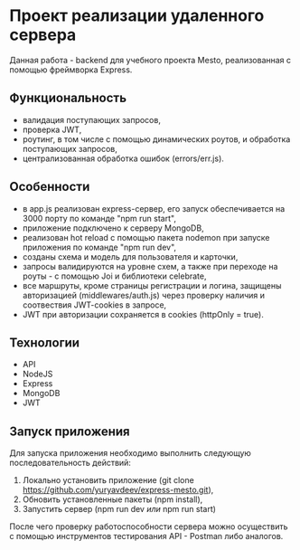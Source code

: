 # Проект реализации удаленного сервера    

Данная работа - backend для учебного проекта Mesto, реализованная с помощью фреймворка Express.    

## Функциональность    
- валидация поступающих запросов,    
- проверка JWT,    
- роутинг, в том числе с помощью динамических роутов, и обработка поступающих запросов, 
- централизованная обработка ошибок (errors/err.js).
      
## Особенности        
- в app.js реализован express-сервер, его запуск обеспечивается на 3000 порту по команде "npm run start",    
- приложение подключено к серверу MongoDB,    
- реализован hot reload с помощью пакета nodemon при запуске приложения по команде "npm run dev",    
- cозданы схема и модель для пользователя и карточки,    
- запросы валидируются на уровне схем, а также при переходе на роуты - с помощью Joi и библиотеки celebrate,     
- все маршруты, кроме страницы регистрации и логина, защищены авторизацией (middlewares/auth.js) через проверку наличия и соотвествия JWT-cookies в запросе,    
- JWT при авторизации сохраняется в cookies (httpOnly = true).

## Технологии        
- API
- NodeJS    
- Express     
- MongoDB    
- JWT    

## Запуск приложения        
Для запуска приложения необходимо выполнить следующую последовательность действий:    
1. Локально установить приложение (git clone https://github.com/yuryavdeev/express-mesto.git),    
2. Обновить установленные пакеты (npm install),    
3. Запустить сервер (npm run dev _или_ npm run start)      

После чего проверку работоспособности сервера можно осуществить с помощью инструментов тестирования API - Postman либо аналогов.    
